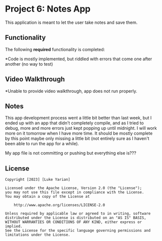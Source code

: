 # Project 6: Notes App

This application is meant to let the user take notes and save them.

## Functionality 

The following **required** functionality is completed:

*Code is mostly implemented, but riddled with errors that come one after another (no way to test)

## Video Walkthrough

*Unable to provide video walkthrough, app does not run properly.

## Notes

This app development process went a little bit better than last week, but I ended up with an app that didn't completely compile, and as I tried to debug, more and more errors just kept popping up until midnight. I will work more on it tomorrow when I have more time.
It should be mostly complete by this point maybe only missing a little bit (not entirely sure as I haven't been able to run the app for a while).

My app file is not committing or pushing but everything else is???


## License

    Copyright [2023] [Luke Yarian]

    Licensed under the Apache License, Version 2.0 (the "License");
    you may not use this file except in compliance with the License.
    You may obtain a copy of the License at

        http://www.apache.org/licenses/LICENSE-2.0

    Unless required by applicable law or agreed to in writing, software
    distributed under the License is distributed on an "AS IS" BASIS,
    WITHOUT WARRANTIES OR CONDITIONS OF ANY KIND, either express or implied.
    See the License for the specific language governing permissions and
    limitations under the License.
